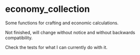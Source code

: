 # economy_collection

Some functions for crafting and economic calculations.

Not finished, will change without notice and without backwards compatibility.

Check the tests for what I can currently do with it.



